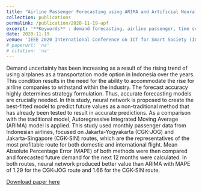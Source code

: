 ```yaml
---
title: "Airline Passenger Forecasting using ARIMA and Artificial Neural Networks Approaches"
collection: publications
permalink: /publication/2020-11-19-apf
excerpt: '**Keywords** : demand forecasting, airline passenger, time series analysis, neural networks, ARIMA'
date: 2020-11-19
venue: 'IEEE 2020 International Conference on ICT for Smart Society (ICISS)'
# paperurl: 'na'
# citation: 'na'
---
```

Demand uncertainty has been increasing as a result of the rising trend of using airplanes as a transportation mode option in Indonesia over the years. This condition results in the need for the ability to accommodate the rise for airline companies to withstand within the industry. The forecast accuracy highly determines strategy formulation. Thus, accurate forecasting models are crucially needed. In this study, neural network is proposed to create the best-fitted model to predict future values as a non-traditional method that has already been tested to result in accurate predictions. As a comparison with the traditional model, Autoregressive Integrated Moving Average (ARIMA) model is applied. This study used monthly passenger data from Indonesian airlines, focused on Jakarta-Yogyakarta (CGK-JOG) and Jakarta-Singapore (CGK-SIN) routes, which are the representatives of the most profitable route for both domestic and international flight. Mean Absolute Percentage Error (MAPE) of both methods were then compared and forecasted future demand for the next 12 months were calculated. In both routes, neural network produced better value than ARIMA with MAPE of 1.29 for the CGK-JOG route and 1.66 for the CGK-SIN route.

[Download paper here](https://ieeexplore.ieee.org/abstract/document/9307571/)